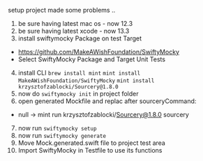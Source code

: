 setup project made some problems ..


1. be sure having latest mac os - now 12.3
2. be sure having latest xcode - now 13.3
3. install swiftymocky Package on test Target
- https://github.com/MakeAWishFoundation/SwiftyMocky 
- Select SwiftyMocky Package and Target Unit Tests
4. install CLI
`brew install mint`
`mint install MakeAWishFoundation/SwiftyMocky`
`mint install krzysztofzablocki/Sourcery@1.8.0`
5. now do `swiftymocky init` in project folder
6. open generated Mockfile and replac after sourceryCommand: 
- null -> mint run krzysztofzablocki/Sourcery@1.8.0 sourcery
7. now run `swiftymocky setup`
8. now run `swiftymocky generate`
9. Move Mock.generated.swift file to project test area
10. Import SwiftyMocky in Testfile to use its functions